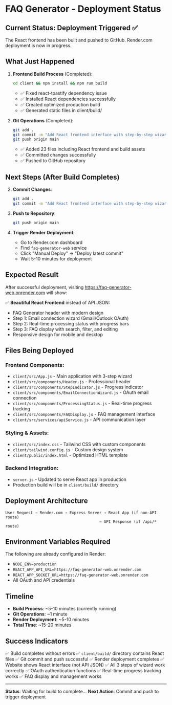 # FAQ Generator - Deployment Status

## Current Status: Deployment Triggered ✅

The React frontend has been built and pushed to GitHub. Render.com deployment is now in progress.

## What Just Happened

1. **Frontend Build Process** (Completed):
   ```bash
   cd client && npm install && npm run build
   ```
   - ✅ Fixed react-toastify dependency issue
   - ✅ Installed React dependencies successfully
   - ✅ Created optimized production build
   - ✅ Generated static files in client/build/

2. **Git Operations** (Completed):
   ```bash
   git add .
   git commit -m "Add React frontend interface with step-by-step wizard and production build"
   git push origin main
   ```
   - ✅ Added 23 files including React frontend and build assets
   - ✅ Committed changes successfully
   - ✅ Pushed to GitHub repository

## Next Steps (After Build Completes)

2. **Commit Changes**:
   ```bash
   git add .
   git commit -m "Add React frontend interface with step-by-step wizard"
   ```

3. **Push to Repository**:
   ```bash
   git push origin main
   ```

4. **Trigger Render Deployment**:
   - Go to Render.com dashboard
   - Find `faq-generator-web` service
   - Click "Manual Deploy" → "Deploy latest commit"
   - Wait 5-10 minutes for deployment

## Expected Result

After successful deployment, visiting https://faq-generator-web.onrender.com will show:

✅ **Beautiful React Frontend** instead of API JSON:
- FAQ Generator header with modern design
- Step 1: Email connection wizard (Gmail/Outlook OAuth)
- Step 2: Real-time processing status with progress bars
- Step 3: FAQ display with search, filter, and editing
- Responsive design for mobile and desktop

## Files Being Deployed

### Frontend Components:
- `client/src/App.js` - Main application with 3-step wizard
- `client/src/components/Header.js` - Professional header
- `client/src/components/StepIndicator.js` - Progress indicator
- `client/src/components/EmailConnectionWizard.js` - OAuth email connection
- `client/src/components/ProcessingStatus.js` - Real-time progress tracking
- `client/src/components/FAQDisplay.js` - FAQ management interface
- `client/src/services/apiService.js` - API communication layer

### Styling & Assets:
- `client/src/index.css` - Tailwind CSS with custom components
- `client/tailwind.config.js` - Custom design system
- `client/public/index.html` - Optimized HTML template

### Backend Integration:
- `server.js` - Updated to serve React app in production
- Production build will be in `client/build/` directory

## Deployment Architecture

```
User Request → Render.com → Express Server → React App (if non-API route)
                                         → API Response (if /api/* route)
```

## Environment Variables Required

The following are already configured in Render:
- `NODE_ENV=production`
- `REACT_APP_API_URL=https://faq-generator-web.onrender.com`
- `REACT_APP_SOCKET_URL=https://faq-generator-web.onrender.com`
- All OAuth and API credentials

## Timeline

- **Build Process**: ~5-10 minutes (currently running)
- **Git Operations**: ~1 minute
- **Render Deployment**: ~5-10 minutes
- **Total Time**: ~15-20 minutes

## Success Indicators

✅ Build completes without errors
✅ `client/build/` directory contains React files
✅ Git commit and push successful
✅ Render deployment completes
✅ Website shows React interface (not API JSON)
✅ All 3 steps of wizard work correctly
✅ OAuth authentication functions
✅ Real-time progress tracking works
✅ FAQ display and management works

---

**Status**: Waiting for build to complete...
**Next Action**: Commit and push to trigger deployment